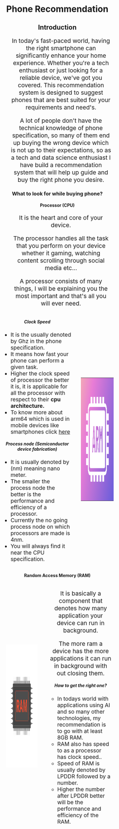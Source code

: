 <style>
    #home-content {
        width: 70%;
        margin: auto;
    }

    h1,
    h2,
    h3,
    h4,
    h5 {
        text-align: center;
    }

    p {
        font-size: 1.2rem;
        text-align: center;
    }

    #processor-content,
    #ram-content {
        display: flex;
        flex-direction: row;
        gap: 1.5rem;
    }

    .p-content li,
    .r-content li {
        font-size: 1.1rem;
    }

    .p-img-content,
    .p-content,
    .r-img-content,
    .r-content {
        margin: auto;
    }

    .p-img-content img,
    .r-img-content img {
        padding: 0.5rem;
        border-radius: 5px;
        height: 400px;
        width: 500px;
    }
</style>

<div id="home-content">
<h1> Phone Recommendation </h1>

<h2> Introduction </h2>
    
<ul>
<p>
    In today's fast-paced world, having the right smartphone can significantly enhance your home experience. Whether you're a tech enthusiast or just looking for a reliable device, we've got you covered. This recommendation system is designed to suggest phones that are best suited for your requirements and need's.
</p>
<p>
    A lot of people don't have the technical knowledge of phone specification, so many of them end up buying the wrong device which is not up to their expectations, so as a tech and data science enthusiast I have build a recommendation system that will help up guide and buy the right phone you desire.
</p>
</ul>

<h3> What to look for while buying phone? </h3>

<h4> Processor (CPU) </h4>
<ul>
    <p>
        It is the heart and core of your device.
    </p>
    <p>
        The processor handles all the task that you perform on your device whether it gaming, watching content scrolling through social media etc...
    </p>
    <p>
        A processor consists of many things, I will be explaining you the most important and that's all you will ever need.
    </p>
</ul>
<div id="processor-content">
<div class="p-content">
    <h5> Clock Speed </h5>
    <ul>
        <li> 
            It is the usually denoted by Ghz in the phone specification.
        </li>
        <li> 
            It means how fast your phone can perform a given task. 
        </li>
        <li> 
            Higher the clock speed of processor the better it is, it is applicable for all the processor with respect to their <strong>cpu architecture.</strong> 
        </li>
        <li> 
            To know more about arm64 which is used in mobile devices like smartphones click <a href="https://en.wikipedia.org/wiki/ARM_architecture_family#64/32-bit_architecture">here</a>
        </li>
    </ul>
    <h5> Process node (Semiconductor device fabrication) </h5>
    <ul>
        <li> 
            It is usually denoted by (nm) meaning nano meter.
        </li>
        <li> 
            The smaller the process node the better is the performance and efficiency of a processor. 
        </li>
        <li> 
            Currently the no going process node on which processors are made is 4nm. 
        </li>
        <li> 
            You will always find it near the CPU specification.
        </li>
    </ul>    
</div>
<div class="p-img-content">
    <img src="https://github.com/rushin236/Phone_recommendation_system/blob/main/st_static/images/processor-image.png?raw=true" alt="Processor Image">
</div>
</div>

<h4> Random Access Memory (RAM) </h4>
<div id="ram-content">
<div class="r-img-content">
    <img src="https://github.com/rushin236/Phone_recommendation_system/blob/main/st_static/images/ram-image.png?raw=true" alt="Ram Image">
</div>
<div class="r-content">
    <ul>
        <p> 
            It is basically a component that denotes how many application your device can run in background. 
        </p>
    <p> 
            The more ram a device has the more applications it can run in background with out closing them. 
    </p>
    <h5> How to get the right one? </h5>
        <ul>
            <li> 
                In todays world with applications using AI and so many other technologies, my recommendation is to go with at least 8GB RAM.
            </li>
            <li> 
                RAM also has speed to as a processor has clock speed.. 
            </li>
            <li> 
                Speed of RAM is usually denoted by LPDDR followed by a number. 
            </li>
            <li> 
                Higher the number after LPDDR better will be the performance and efficiency of the RAM.
            </li>
        </ul>  
    </ul>
</div>
</div>
</div>
